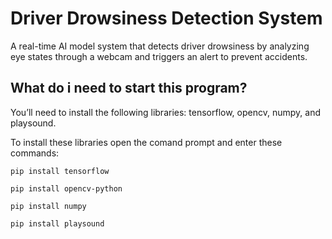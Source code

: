 # Driver Drowsiness Detection System
A real-time AI model system that detects driver drowsiness by analyzing eye states through a webcam and triggers an alert to prevent accidents.

## What do i need to start this program?
You’ll need to install the following libraries: tensorflow, opencv, numpy, and playsound.

To install these libraries open the comand prompt and enter these commands:
```
pip install tensorflow
```
```
pip install opencv-python
```
```
pip install numpy
```
```
pip install playsound
```
